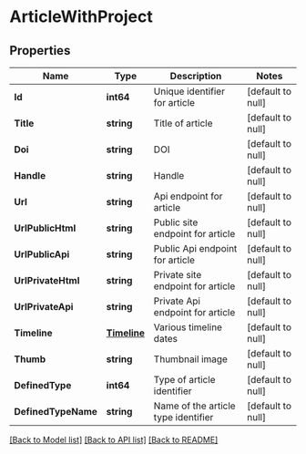 # ArticleWithProject

## Properties
Name | Type | Description | Notes
------------ | ------------- | ------------- | -------------
**Id** | **int64** | Unique identifier for article | [default to null]
**Title** | **string** | Title of article | [default to null]
**Doi** | **string** | DOI | [default to null]
**Handle** | **string** | Handle | [default to null]
**Url** | **string** | Api endpoint for article | [default to null]
**UrlPublicHtml** | **string** | Public site endpoint for article | [default to null]
**UrlPublicApi** | **string** | Public Api endpoint for article | [default to null]
**UrlPrivateHtml** | **string** | Private site endpoint for article | [default to null]
**UrlPrivateApi** | **string** | Private Api endpoint for article | [default to null]
**Timeline** | [**Timeline**](Timeline.md) | Various timeline dates | [default to null]
**Thumb** | **string** | Thumbnail image | [default to null]
**DefinedType** | **int64** | Type of article identifier | [default to null]
**DefinedTypeName** | **string** | Name of the article type identifier | [default to null]

[[Back to Model list]](../README.md#documentation-for-models) [[Back to API list]](../README.md#documentation-for-api-endpoints) [[Back to README]](../README.md)


